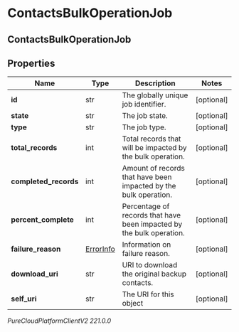 # ContactsBulkOperationJob

## ContactsBulkOperationJob

## Properties

|Name | Type | Description | Notes|
|------------ | ------------- | ------------- | -------------|
| **id** | str | The globally unique job identifier. | [optional] |
| **state** | str | The job state. | [optional] |
| **type** | str | The job type. | [optional] |
| **total_records** | int | Total records that will be impacted by the bulk operation. | [optional] |
| **completed_records** | int | Amount of records that have been impacted by the bulk operation. | [optional] |
| **percent_complete** | int | Percentage of records that have been impacted by the bulk operation. | [optional] |
| **failure_reason** | [ErrorInfo](ErrorInfo) | Information on failure reason. | [optional] |
| **download_uri** | str | URI to download the original backup contacts. | [optional] |
| **self_uri** | str | The URI for this object | [optional] |



_PureCloudPlatformClientV2 221.0.0_
